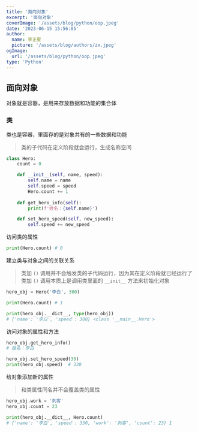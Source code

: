 ```yaml
---
title: '面向对象'
excerpt: '面向对象'
coverImage: '/assets/blog/python/oop.jpeg'
date: '2023-06-15 15:56:05'
author:
  name: 李正星
  picture: '/assets/blog/authors/zx.jpeg'
ogImage:
  url: '/assets/blog/python/oop.jpeg'
type: 'Python'
---
```


## 面向对象

对象就是容器，是用来存放数据和功能的集合体

### 类

类也是容器，里面存的是对象共有的一些数据和功能

> 类的子代码在定义阶段就会运行，生成名称空间

```python
class Hero:
    count = 0

    def __init__(self, name, speed):
        self.name = name
        self.speed = speed
        Hero.count += 1
    
    def get_hero_info(self):
        print(f'姓名：{self.name}')

    def set_hero_speed(self, new_speed):
        self.speed += new_speed
```

访问类的属性

```python
print(Hero.count) # 0
```

建立类与对象之间的关联关系

> 类加 `()` 调用并不会触发类的子代码运行，因为其在定义阶段就已经运行了
> 类加 `()` 调用本质上是调用类里面的 `__init__` 方法来初始化对象

```python
hero_obj = Hero('李白', 300)

print(Hero.count) # 1

print(hero_obj.__dict__, type(hero_obj))
# {'name': '李白', 'speed': 300} <class '__main__.Hero'>
```

访问对象的属性和方法

```python
hero_obj.get_hero_info()
# 姓名：李白

hero_obj.set_hero_speed(30)
print(hero_obj.speed)  # 330
```

给对象添加新的属性

> 和类属性同名并不会覆盖类的属性

```python
hero_obj.work = '刺客'
hero_obj.count = 23

print(hero_obj.__dict__, Hero.count)
# {'name': '李白', 'speed': 330, 'work': '刺客', 'count': 23} 1
```
